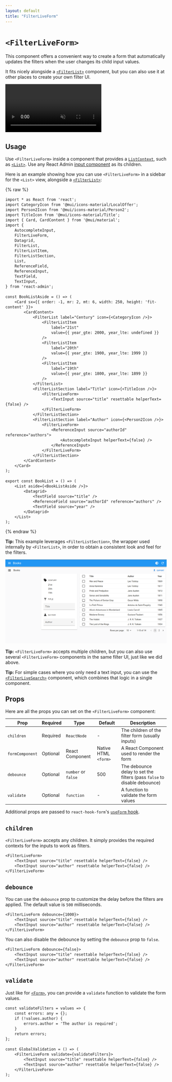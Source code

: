 ```yaml
---
layout: default
title: "FilterLiveForm"
---
```


# `<FilterLiveForm>`

This component offers a convenient way to create a form that automatically updates the filters when the user changes its child input values.

It fits nicely alongside a [`<FilterList>`](./FilterList.md) component, but you can also use it at other places to create your own filter UI.

<video controls autoplay playsinline muted loop>
  <source src="./img/FilterLiveForm.mp4" type="video/mp4"/>
  Your browser does not support the video tag.
</video>

## Usage

Use `<FilterLiveForm>` inside a component that provides a [`ListContext`](./useListContext.md), such as [`<List>`](./List.md). Use any React Admin [input component](./Inputs.md) as its children.

Here is an example showing how you can use `<FilterLiveForm>` in a sidebar for the `<List>` view, alongside a [`<FilterList>`](./FilterList.md):

{% raw %}
```tsx
import * as React from 'react';
import CategoryIcon from '@mui/icons-material/LocalOffer';
import Person2Icon from '@mui/icons-material/Person2';
import TitleIcon from '@mui/icons-material/Title';
import { Card, CardContent } from '@mui/material';
import {
    AutocompleteInput,
    FilterLiveForm,
    Datagrid,
    FilterList,
    FilterListItem,
    FilterListSection,
    List,
    ReferenceField,
    ReferenceInput,
    TextField,
    TextInput,
} from 'react-admin';

const BookListAside = () => (
    <Card sx={{ order: -1, mr: 2, mt: 6, width: 250, height: 'fit-content' }}>
        <CardContent>
            <FilterList label="Century" icon={<CategoryIcon />}>
                <FilterListItem
                    label="21st"
                    value={{ year_gte: 2000, year_lte: undefined }}
                />
                <FilterListItem
                    label="20th"
                    value={{ year_gte: 1900, year_lte: 1999 }}
                />
                <FilterListItem
                    label="19th"
                    value={{ year_gte: 1800, year_lte: 1899 }}
                />
            </FilterList>
            <FilterListSection label="Title" icon={<TitleIcon />}>
                <FilterLiveForm>
                    <TextInput source="title" resettable helperText={false} />
                </FilterLiveForm>
            </FilterListSection>
            <FilterListSection label="Author" icon={<Person2Icon />}>
                <FilterLiveForm>
                    <ReferenceInput source="authorId" reference="authors">
                        <AutocompleteInput helperText={false} />
                    </ReferenceInput>
                </FilterLiveForm>
            </FilterListSection>
        </CardContent>
    </Card>
);

export const BookList = () => (
    <List aside={<BookListAside />}>
        <Datagrid>
            <TextField source="title" />
            <ReferenceField source="authorId" reference="authors" />
            <TextField source="year" />
        </Datagrid>
    </List>
);
```
{% endraw %}

**Tip:** This example leverages `<FilterListSection>`, the wrapper used internally by `<FilterList>`, in order to obtain a consistent look and feel for the filters.

![FilterLiveForm](./img/FilterLiveForm.png)

**Tip:** `<FilterLiveForm>` accepts multiple children, but you can also use several `<FilterLiveForm>` components in the same filter UI, just like we did above.

**Tip:** For simple cases where you only need a text input, you can use the [`<FilterLiveSearch>`](./FilterLiveSearch.md) component, which combines that logic in a single component.

## Props

Here are all the props you can set on the `<FilterLiveForm>` component:

| Prop            | Required | Type                | Default              | Description                                                              |
| --------------- | -------- | ------------------- | -------------------- | ------------------------------------------------------------------------ |
| `children`      | Required | `ReactNode`         | -                    | The children of the filter form (usually inputs)                         |
| `formComponent` | Optional | React Component     | Native HTML `<form>` | A React Component used to render the form                                |
| `debounce`      | Optional | `number` or `false` | 500                  | The debounce delay to set the filters (pass `false` to disable debounce) |
| `validate`      | Optional | `function`          | -                    | A function to validate the form values                                   |

Additional props are passed to `react-hook-form`'s [`useForm` hook](https://react-hook-form.com/docs/useform).

## `children`

`<FilterLiveForm>` accepts any children. It simply provides the required contexts for the inputs to work as filters.

```tsx
<FilterLiveForm>
    <TextInput source="title" resettable helperText={false} />
    <TextInput source="author" resettable helperText={false} />
</FilterLiveForm>
```

## `debounce`

You can use the `debounce` prop to customize the delay before the filters are applied. The default value is `500` milliseconds.

```tsx
<FilterLiveForm debounce={1000}>
    <TextInput source="title" resettable helperText={false} />
    <TextInput source="author" resettable helperText={false} />
</FilterLiveForm>
```

You can also disable the debounce by setting the `debounce` prop to `false`.

```tsx
<FilterLiveForm debounce={false}>
    <TextInput source="title" resettable helperText={false} />
    <TextInput source="author" resettable helperText={false} />
</FilterLiveForm>
```

## `validate`

Just like for [`<Form>`](./Form.md), you can provide a `validate` function to validate the form values.

```tsx
const validateFilters = values => {
    const errors: any = {};
    if (!values.author) {
        errors.author = 'The author is required';
    }
    return errors;
};

const GlobalValidation = () => (
    <FilterLiveForm validate={validateFilters}>
        <TextInput source="title" resettable helperText={false} />
        <TextInput source="author" resettable helperText={false} />
    </FilterLiveForm>
);
```
